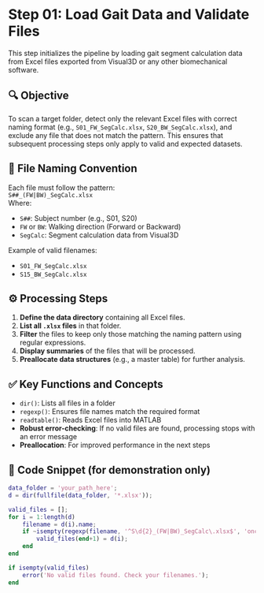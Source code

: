 # Step 01: Load Gait Data and Validate Files

This step initializes the pipeline by loading gait segment calculation data from Excel files exported from Visual3D or any other biomechanical software.

## 🔍 Objective
To scan a target folder, detect only the relevant Excel files with correct naming format (e.g., `S01_FW_SegCalc.xlsx`, `S20_BW_SegCalc.xlsx`), and exclude any file that does not match the pattern. This ensures that subsequent processing steps only apply to valid and expected datasets.

## 📂 File Naming Convention
Each file must follow the pattern:  
`S##_(FW|BW)_SegCalc.xlsx`  
Where:
- `S##`: Subject number (e.g., S01, S20)
- `FW` or `BW`: Walking direction (Forward or Backward)
- `SegCalc`: Segment calculation data from Visual3D

Example of valid filenames:
- `S01_FW_SegCalc.xlsx`
- `S15_BW_SegCalc.xlsx`

## ⚙️ Processing Steps

1. **Define the data directory** containing all Excel files.
2. **List all `.xlsx` files** in that folder.
3. **Filter** the files to keep only those matching the naming pattern using regular expressions.
4. **Display summaries** of the files that will be processed.
5. **Preallocate data structures** (e.g., a master table) for further analysis.

## ✅ Key Functions and Concepts
- `dir()`: Lists all files in a folder
- `regexp()`: Ensures file names match the required format
- `readtable()`: Reads Excel files into MATLAB
- **Robust error-checking**: If no valid files are found, processing stops with an error message
- **Preallocation**: For improved performance in the next steps


## 📌 Code Snippet (for demonstration only)

```matlab
data_folder = 'your_path_here';
d = dir(fullfile(data_folder, '*.xlsx'));

valid_files = [];
for i = 1:length(d)
    filename = d(i).name;
    if ~isempty(regexp(filename, '^S\d{2}_(FW|BW)_SegCalc\.xlsx$', 'once'))
        valid_files(end+1) = d(i);
    end
end

if isempty(valid_files)
    error('No valid files found. Check your filenames.');
end

